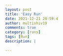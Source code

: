```yaml
---
layout: post
title: 'Easy Run'
date: 2021-12-21 20:59:4
author: multishiv19
comments: true
category: [runs]
tags: [Run]
description: |
    
---
```





<div width='100%' class='strava-embed-placeholder' data-embed-type='activity' data-embed-id='6409635488'></div>
<script src='https://strava-embeds.com/embed.js'></script>
